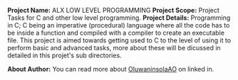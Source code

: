 __Project Name:__ ALX LOW LEVEL PROGRAMMING
__Project Scope:__ Project Tasks for C and other low level programming.
__Project Details:__ Programming in C; C being an imperative (procedural) language where all the code has to be inside a function and compiled with a compiler to create an executable file. This project is aimed towards getting used to C to the level of using it to perform basic and advanced tasks, more about these will be dicussed in detailed in this projet's sub directories. 

__About Author:__ You can read more about [OluwaninsolaAO](https://www.linkedin.com/in/oluwaninsolaao) on linked in.
